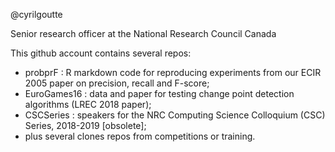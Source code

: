 @cyrilgoutte

Senior research officer at the National Research Council Canada

This github account contains several repos:
- probprF : R markdown code for reproducing experiments from our ECIR 2005 paper on precision, recall and F-score;
- EuroGames16 : data and paper for testing change point detection algorithms (LREC 2018 paper);
- CSCSeries : speakers for the NRC Computing Science Colloquium (CSC) Series, 2018-2019 [obsolete];
- plus several clones repos from competitions or training.

<!---
cyrilgoutte/cyrilgoutte is a ✨ special ✨ repository because its `README.md` (this file) appears on your GitHub profile.
You can click the Preview link to take a look at your changes.
--->
